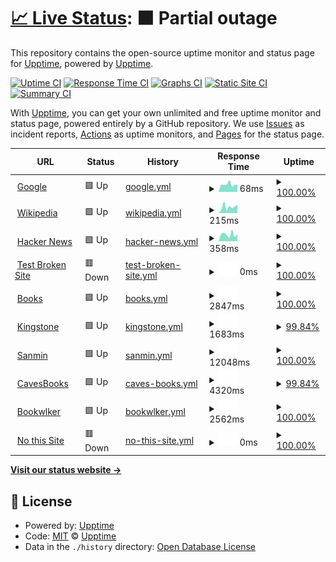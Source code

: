 # [📈 Live Status](https://demo.upptime.js.org): <!--live status--> **🟧 Partial outage**

This repository contains the open-source uptime monitor and status page for [Upptime](https://upptime.js.org), powered by [Upptime](https://github.com/upptime/upptime).

[![Uptime CI](https://github.com/upptime/upptime/workflows/Uptime%20CI/badge.svg)](https://github.com/upptime/upptime/actions?query=workflow%3A%22Uptime+CI%22)
[![Response Time CI](https://github.com/upptime/upptime/workflows/Response%20Time%20CI/badge.svg)](https://github.com/upptime/upptime/actions?query=workflow%3A%22Response+Time+CI%22)
[![Graphs CI](https://github.com/upptime/upptime/workflows/Graphs%20CI/badge.svg)](https://github.com/upptime/upptime/actions?query=workflow%3A%22Graphs+CI%22)
[![Static Site CI](https://github.com/upptime/upptime/workflows/Static%20Site%20CI/badge.svg)](https://github.com/upptime/upptime/actions?query=workflow%3A%22Static+Site+CI%22)
[![Summary CI](https://github.com/upptime/upptime/workflows/Summary%20CI/badge.svg)](https://github.com/upptime/upptime/actions?query=workflow%3A%22Summary+CI%22)

With [Upptime](https://upptime.js.org), you can get your own unlimited and free uptime monitor and status page, powered entirely by a GitHub repository. We use [Issues](https://github.com/upptime/upptime/issues) as incident reports, [Actions](https://github.com/upptime/upptime/actions) as uptime monitors, and [Pages](https://demo.upptime.js.org) for the status page.

<!--start: status pages-->
<!-- This summary is generated by Upptime (https://github.com/upptime/upptime) -->
<!-- Do not edit this manually, your changes will be overwritten -->
<!-- prettier-ignore -->
| URL | Status | History | Response Time | Uptime |
| --- | ------ | ------- | ------------- | ------ |
| <img alt="" src="https://favicons.githubusercontent.com/www.google.com" height="13"> [Google](https://www.google.com) | 🟩 Up | [google.yml](https://github.com/salomelai/Upptime/commits/HEAD/history/google.yml) | <details><summary><img alt="Response time graph" src="./graphs/google/response-time-week.png" height="20"> 68ms</summary><br><a href="https://demo.upptime.js.org/history/google"><img alt="Response time 73" src="https://img.shields.io/endpoint?url=https%3A%2F%2Fraw.githubusercontent.com%2Fsalomelai%2FUpptime%2FHEAD%2Fapi%2Fgoogle%2Fresponse-time.json"></a><br><a href="https://demo.upptime.js.org/history/google"><img alt="24-hour response time 68" src="https://img.shields.io/endpoint?url=https%3A%2F%2Fraw.githubusercontent.com%2Fsalomelai%2FUpptime%2FHEAD%2Fapi%2Fgoogle%2Fresponse-time-day.json"></a><br><a href="https://demo.upptime.js.org/history/google"><img alt="7-day response time 68" src="https://img.shields.io/endpoint?url=https%3A%2F%2Fraw.githubusercontent.com%2Fsalomelai%2FUpptime%2FHEAD%2Fapi%2Fgoogle%2Fresponse-time-week.json"></a><br><a href="https://demo.upptime.js.org/history/google"><img alt="30-day response time 73" src="https://img.shields.io/endpoint?url=https%3A%2F%2Fraw.githubusercontent.com%2Fsalomelai%2FUpptime%2FHEAD%2Fapi%2Fgoogle%2Fresponse-time-month.json"></a><br><a href="https://demo.upptime.js.org/history/google"><img alt="1-year response time 73" src="https://img.shields.io/endpoint?url=https%3A%2F%2Fraw.githubusercontent.com%2Fsalomelai%2FUpptime%2FHEAD%2Fapi%2Fgoogle%2Fresponse-time-year.json"></a></details> | <details><summary><a href="https://demo.upptime.js.org/history/google">100.00%</a></summary><a href="https://demo.upptime.js.org/history/google"><img alt="All-time uptime 100.00%" src="https://img.shields.io/endpoint?url=https%3A%2F%2Fraw.githubusercontent.com%2Fsalomelai%2FUpptime%2FHEAD%2Fapi%2Fgoogle%2Fuptime.json"></a><br><a href="https://demo.upptime.js.org/history/google"><img alt="24-hour uptime 100.00%" src="https://img.shields.io/endpoint?url=https%3A%2F%2Fraw.githubusercontent.com%2Fsalomelai%2FUpptime%2FHEAD%2Fapi%2Fgoogle%2Fuptime-day.json"></a><br><a href="https://demo.upptime.js.org/history/google"><img alt="7-day uptime 100.00%" src="https://img.shields.io/endpoint?url=https%3A%2F%2Fraw.githubusercontent.com%2Fsalomelai%2FUpptime%2FHEAD%2Fapi%2Fgoogle%2Fuptime-week.json"></a><br><a href="https://demo.upptime.js.org/history/google"><img alt="30-day uptime 100.00%" src="https://img.shields.io/endpoint?url=https%3A%2F%2Fraw.githubusercontent.com%2Fsalomelai%2FUpptime%2FHEAD%2Fapi%2Fgoogle%2Fuptime-month.json"></a><br><a href="https://demo.upptime.js.org/history/google"><img alt="1-year uptime 100.00%" src="https://img.shields.io/endpoint?url=https%3A%2F%2Fraw.githubusercontent.com%2Fsalomelai%2FUpptime%2FHEAD%2Fapi%2Fgoogle%2Fuptime-year.json"></a></details>
| <img alt="" src="https://favicons.githubusercontent.com/en.wikipedia.org" height="13"> [Wikipedia](https://en.wikipedia.org) | 🟩 Up | [wikipedia.yml](https://github.com/salomelai/Upptime/commits/HEAD/history/wikipedia.yml) | <details><summary><img alt="Response time graph" src="./graphs/wikipedia/response-time-week.png" height="20"> 215ms</summary><br><a href="https://demo.upptime.js.org/history/wikipedia"><img alt="Response time 209" src="https://img.shields.io/endpoint?url=https%3A%2F%2Fraw.githubusercontent.com%2Fsalomelai%2FUpptime%2FHEAD%2Fapi%2Fwikipedia%2Fresponse-time.json"></a><br><a href="https://demo.upptime.js.org/history/wikipedia"><img alt="24-hour response time 141" src="https://img.shields.io/endpoint?url=https%3A%2F%2Fraw.githubusercontent.com%2Fsalomelai%2FUpptime%2FHEAD%2Fapi%2Fwikipedia%2Fresponse-time-day.json"></a><br><a href="https://demo.upptime.js.org/history/wikipedia"><img alt="7-day response time 215" src="https://img.shields.io/endpoint?url=https%3A%2F%2Fraw.githubusercontent.com%2Fsalomelai%2FUpptime%2FHEAD%2Fapi%2Fwikipedia%2Fresponse-time-week.json"></a><br><a href="https://demo.upptime.js.org/history/wikipedia"><img alt="30-day response time 209" src="https://img.shields.io/endpoint?url=https%3A%2F%2Fraw.githubusercontent.com%2Fsalomelai%2FUpptime%2FHEAD%2Fapi%2Fwikipedia%2Fresponse-time-month.json"></a><br><a href="https://demo.upptime.js.org/history/wikipedia"><img alt="1-year response time 209" src="https://img.shields.io/endpoint?url=https%3A%2F%2Fraw.githubusercontent.com%2Fsalomelai%2FUpptime%2FHEAD%2Fapi%2Fwikipedia%2Fresponse-time-year.json"></a></details> | <details><summary><a href="https://demo.upptime.js.org/history/wikipedia">100.00%</a></summary><a href="https://demo.upptime.js.org/history/wikipedia"><img alt="All-time uptime 100.00%" src="https://img.shields.io/endpoint?url=https%3A%2F%2Fraw.githubusercontent.com%2Fsalomelai%2FUpptime%2FHEAD%2Fapi%2Fwikipedia%2Fuptime.json"></a><br><a href="https://demo.upptime.js.org/history/wikipedia"><img alt="24-hour uptime 100.00%" src="https://img.shields.io/endpoint?url=https%3A%2F%2Fraw.githubusercontent.com%2Fsalomelai%2FUpptime%2FHEAD%2Fapi%2Fwikipedia%2Fuptime-day.json"></a><br><a href="https://demo.upptime.js.org/history/wikipedia"><img alt="7-day uptime 100.00%" src="https://img.shields.io/endpoint?url=https%3A%2F%2Fraw.githubusercontent.com%2Fsalomelai%2FUpptime%2FHEAD%2Fapi%2Fwikipedia%2Fuptime-week.json"></a><br><a href="https://demo.upptime.js.org/history/wikipedia"><img alt="30-day uptime 100.00%" src="https://img.shields.io/endpoint?url=https%3A%2F%2Fraw.githubusercontent.com%2Fsalomelai%2FUpptime%2FHEAD%2Fapi%2Fwikipedia%2Fuptime-month.json"></a><br><a href="https://demo.upptime.js.org/history/wikipedia"><img alt="1-year uptime 100.00%" src="https://img.shields.io/endpoint?url=https%3A%2F%2Fraw.githubusercontent.com%2Fsalomelai%2FUpptime%2FHEAD%2Fapi%2Fwikipedia%2Fuptime-year.json"></a></details>
| <img alt="" src="https://favicons.githubusercontent.com/news.ycombinator.com" height="13"> [Hacker News](https://news.ycombinator.com) | 🟩 Up | [hacker-news.yml](https://github.com/salomelai/Upptime/commits/HEAD/history/hacker-news.yml) | <details><summary><img alt="Response time graph" src="./graphs/hacker-news/response-time-week.png" height="20"> 358ms</summary><br><a href="https://demo.upptime.js.org/history/hacker-news"><img alt="Response time 294" src="https://img.shields.io/endpoint?url=https%3A%2F%2Fraw.githubusercontent.com%2Fsalomelai%2FUpptime%2FHEAD%2Fapi%2Fhacker-news%2Fresponse-time.json"></a><br><a href="https://demo.upptime.js.org/history/hacker-news"><img alt="24-hour response time 248" src="https://img.shields.io/endpoint?url=https%3A%2F%2Fraw.githubusercontent.com%2Fsalomelai%2FUpptime%2FHEAD%2Fapi%2Fhacker-news%2Fresponse-time-day.json"></a><br><a href="https://demo.upptime.js.org/history/hacker-news"><img alt="7-day response time 358" src="https://img.shields.io/endpoint?url=https%3A%2F%2Fraw.githubusercontent.com%2Fsalomelai%2FUpptime%2FHEAD%2Fapi%2Fhacker-news%2Fresponse-time-week.json"></a><br><a href="https://demo.upptime.js.org/history/hacker-news"><img alt="30-day response time 294" src="https://img.shields.io/endpoint?url=https%3A%2F%2Fraw.githubusercontent.com%2Fsalomelai%2FUpptime%2FHEAD%2Fapi%2Fhacker-news%2Fresponse-time-month.json"></a><br><a href="https://demo.upptime.js.org/history/hacker-news"><img alt="1-year response time 294" src="https://img.shields.io/endpoint?url=https%3A%2F%2Fraw.githubusercontent.com%2Fsalomelai%2FUpptime%2FHEAD%2Fapi%2Fhacker-news%2Fresponse-time-year.json"></a></details> | <details><summary><a href="https://demo.upptime.js.org/history/hacker-news">100.00%</a></summary><a href="https://demo.upptime.js.org/history/hacker-news"><img alt="All-time uptime 100.00%" src="https://img.shields.io/endpoint?url=https%3A%2F%2Fraw.githubusercontent.com%2Fsalomelai%2FUpptime%2FHEAD%2Fapi%2Fhacker-news%2Fuptime.json"></a><br><a href="https://demo.upptime.js.org/history/hacker-news"><img alt="24-hour uptime 100.00%" src="https://img.shields.io/endpoint?url=https%3A%2F%2Fraw.githubusercontent.com%2Fsalomelai%2FUpptime%2FHEAD%2Fapi%2Fhacker-news%2Fuptime-day.json"></a><br><a href="https://demo.upptime.js.org/history/hacker-news"><img alt="7-day uptime 100.00%" src="https://img.shields.io/endpoint?url=https%3A%2F%2Fraw.githubusercontent.com%2Fsalomelai%2FUpptime%2FHEAD%2Fapi%2Fhacker-news%2Fuptime-week.json"></a><br><a href="https://demo.upptime.js.org/history/hacker-news"><img alt="30-day uptime 100.00%" src="https://img.shields.io/endpoint?url=https%3A%2F%2Fraw.githubusercontent.com%2Fsalomelai%2FUpptime%2FHEAD%2Fapi%2Fhacker-news%2Fuptime-month.json"></a><br><a href="https://demo.upptime.js.org/history/hacker-news"><img alt="1-year uptime 100.00%" src="https://img.shields.io/endpoint?url=https%3A%2F%2Fraw.githubusercontent.com%2Fsalomelai%2FUpptime%2FHEAD%2Fapi%2Fhacker-news%2Fuptime-year.json"></a></details>
| <img alt="" src="https://favicons.githubusercontent.com/thissitedoesnotexist.koj.co" height="13"> [Test Broken Site](https://thissitedoesnotexist.koj.co) | 🟥 Down | [test-broken-site.yml](https://github.com/salomelai/Upptime/commits/HEAD/history/test-broken-site.yml) | <details><summary><img alt="Response time graph" src="./graphs/test-broken-site/response-time-week.png" height="20"> 0ms</summary><br><a href="https://demo.upptime.js.org/history/test-broken-site"><img alt="Response time 0" src="https://img.shields.io/endpoint?url=https%3A%2F%2Fraw.githubusercontent.com%2Fsalomelai%2FUpptime%2FHEAD%2Fapi%2Ftest-broken-site%2Fresponse-time.json"></a><br><a href="https://demo.upptime.js.org/history/test-broken-site"><img alt="24-hour response time 0" src="https://img.shields.io/endpoint?url=https%3A%2F%2Fraw.githubusercontent.com%2Fsalomelai%2FUpptime%2FHEAD%2Fapi%2Ftest-broken-site%2Fresponse-time-day.json"></a><br><a href="https://demo.upptime.js.org/history/test-broken-site"><img alt="7-day response time 0" src="https://img.shields.io/endpoint?url=https%3A%2F%2Fraw.githubusercontent.com%2Fsalomelai%2FUpptime%2FHEAD%2Fapi%2Ftest-broken-site%2Fresponse-time-week.json"></a><br><a href="https://demo.upptime.js.org/history/test-broken-site"><img alt="30-day response time 0" src="https://img.shields.io/endpoint?url=https%3A%2F%2Fraw.githubusercontent.com%2Fsalomelai%2FUpptime%2FHEAD%2Fapi%2Ftest-broken-site%2Fresponse-time-month.json"></a><br><a href="https://demo.upptime.js.org/history/test-broken-site"><img alt="1-year response time 0" src="https://img.shields.io/endpoint?url=https%3A%2F%2Fraw.githubusercontent.com%2Fsalomelai%2FUpptime%2FHEAD%2Fapi%2Ftest-broken-site%2Fresponse-time-year.json"></a></details> | <details><summary><a href="https://demo.upptime.js.org/history/test-broken-site">100.00%</a></summary><a href="https://demo.upptime.js.org/history/test-broken-site"><img alt="All-time uptime 100.00%" src="https://img.shields.io/endpoint?url=https%3A%2F%2Fraw.githubusercontent.com%2Fsalomelai%2FUpptime%2FHEAD%2Fapi%2Ftest-broken-site%2Fuptime.json"></a><br><a href="https://demo.upptime.js.org/history/test-broken-site"><img alt="24-hour uptime 100.00%" src="https://img.shields.io/endpoint?url=https%3A%2F%2Fraw.githubusercontent.com%2Fsalomelai%2FUpptime%2FHEAD%2Fapi%2Ftest-broken-site%2Fuptime-day.json"></a><br><a href="https://demo.upptime.js.org/history/test-broken-site"><img alt="7-day uptime 100.00%" src="https://img.shields.io/endpoint?url=https%3A%2F%2Fraw.githubusercontent.com%2Fsalomelai%2FUpptime%2FHEAD%2Fapi%2Ftest-broken-site%2Fuptime-week.json"></a><br><a href="https://demo.upptime.js.org/history/test-broken-site"><img alt="30-day uptime 100.00%" src="https://img.shields.io/endpoint?url=https%3A%2F%2Fraw.githubusercontent.com%2Fsalomelai%2FUpptime%2FHEAD%2Fapi%2Ftest-broken-site%2Fuptime-month.json"></a><br><a href="https://demo.upptime.js.org/history/test-broken-site"><img alt="1-year uptime 100.00%" src="https://img.shields.io/endpoint?url=https%3A%2F%2Fraw.githubusercontent.com%2Fsalomelai%2FUpptime%2FHEAD%2Fapi%2Ftest-broken-site%2Fuptime-year.json"></a></details>
| <img alt="" src="https://favicons.githubusercontent.com/www.books.com.tw" height="13"> [Books](https://www.books.com.tw/) | 🟩 Up | [books.yml](https://github.com/salomelai/Upptime/commits/HEAD/history/books.yml) | <details><summary><img alt="Response time graph" src="./graphs/books/response-time-week.png" height="20"> 2847ms</summary><br><a href="https://demo.upptime.js.org/history/books"><img alt="Response time 2868" src="https://img.shields.io/endpoint?url=https%3A%2F%2Fraw.githubusercontent.com%2Fsalomelai%2FUpptime%2FHEAD%2Fapi%2Fbooks%2Fresponse-time.json"></a><br><a href="https://demo.upptime.js.org/history/books"><img alt="24-hour response time 2194" src="https://img.shields.io/endpoint?url=https%3A%2F%2Fraw.githubusercontent.com%2Fsalomelai%2FUpptime%2FHEAD%2Fapi%2Fbooks%2Fresponse-time-day.json"></a><br><a href="https://demo.upptime.js.org/history/books"><img alt="7-day response time 2847" src="https://img.shields.io/endpoint?url=https%3A%2F%2Fraw.githubusercontent.com%2Fsalomelai%2FUpptime%2FHEAD%2Fapi%2Fbooks%2Fresponse-time-week.json"></a><br><a href="https://demo.upptime.js.org/history/books"><img alt="30-day response time 2868" src="https://img.shields.io/endpoint?url=https%3A%2F%2Fraw.githubusercontent.com%2Fsalomelai%2FUpptime%2FHEAD%2Fapi%2Fbooks%2Fresponse-time-month.json"></a><br><a href="https://demo.upptime.js.org/history/books"><img alt="1-year response time 2868" src="https://img.shields.io/endpoint?url=https%3A%2F%2Fraw.githubusercontent.com%2Fsalomelai%2FUpptime%2FHEAD%2Fapi%2Fbooks%2Fresponse-time-year.json"></a></details> | <details><summary><a href="https://demo.upptime.js.org/history/books">100.00%</a></summary><a href="https://demo.upptime.js.org/history/books"><img alt="All-time uptime 100.00%" src="https://img.shields.io/endpoint?url=https%3A%2F%2Fraw.githubusercontent.com%2Fsalomelai%2FUpptime%2FHEAD%2Fapi%2Fbooks%2Fuptime.json"></a><br><a href="https://demo.upptime.js.org/history/books"><img alt="24-hour uptime 100.00%" src="https://img.shields.io/endpoint?url=https%3A%2F%2Fraw.githubusercontent.com%2Fsalomelai%2FUpptime%2FHEAD%2Fapi%2Fbooks%2Fuptime-day.json"></a><br><a href="https://demo.upptime.js.org/history/books"><img alt="7-day uptime 100.00%" src="https://img.shields.io/endpoint?url=https%3A%2F%2Fraw.githubusercontent.com%2Fsalomelai%2FUpptime%2FHEAD%2Fapi%2Fbooks%2Fuptime-week.json"></a><br><a href="https://demo.upptime.js.org/history/books"><img alt="30-day uptime 100.00%" src="https://img.shields.io/endpoint?url=https%3A%2F%2Fraw.githubusercontent.com%2Fsalomelai%2FUpptime%2FHEAD%2Fapi%2Fbooks%2Fuptime-month.json"></a><br><a href="https://demo.upptime.js.org/history/books"><img alt="1-year uptime 100.00%" src="https://img.shields.io/endpoint?url=https%3A%2F%2Fraw.githubusercontent.com%2Fsalomelai%2FUpptime%2FHEAD%2Fapi%2Fbooks%2Fuptime-year.json"></a></details>
| <img alt="" src="https://favicons.githubusercontent.com/www.kingstone.com.tw" height="13"> [Kingstone](https://www.kingstone.com.tw/) | 🟩 Up | [kingstone.yml](https://github.com/salomelai/Upptime/commits/HEAD/history/kingstone.yml) | <details><summary><img alt="Response time graph" src="./graphs/kingstone/response-time-week.png" height="20"> 1683ms</summary><br><a href="https://demo.upptime.js.org/history/kingstone"><img alt="Response time 1648" src="https://img.shields.io/endpoint?url=https%3A%2F%2Fraw.githubusercontent.com%2Fsalomelai%2FUpptime%2FHEAD%2Fapi%2Fkingstone%2Fresponse-time.json"></a><br><a href="https://demo.upptime.js.org/history/kingstone"><img alt="24-hour response time 1487" src="https://img.shields.io/endpoint?url=https%3A%2F%2Fraw.githubusercontent.com%2Fsalomelai%2FUpptime%2FHEAD%2Fapi%2Fkingstone%2Fresponse-time-day.json"></a><br><a href="https://demo.upptime.js.org/history/kingstone"><img alt="7-day response time 1683" src="https://img.shields.io/endpoint?url=https%3A%2F%2Fraw.githubusercontent.com%2Fsalomelai%2FUpptime%2FHEAD%2Fapi%2Fkingstone%2Fresponse-time-week.json"></a><br><a href="https://demo.upptime.js.org/history/kingstone"><img alt="30-day response time 1648" src="https://img.shields.io/endpoint?url=https%3A%2F%2Fraw.githubusercontent.com%2Fsalomelai%2FUpptime%2FHEAD%2Fapi%2Fkingstone%2Fresponse-time-month.json"></a><br><a href="https://demo.upptime.js.org/history/kingstone"><img alt="1-year response time 1648" src="https://img.shields.io/endpoint?url=https%3A%2F%2Fraw.githubusercontent.com%2Fsalomelai%2FUpptime%2FHEAD%2Fapi%2Fkingstone%2Fresponse-time-year.json"></a></details> | <details><summary><a href="https://demo.upptime.js.org/history/kingstone">99.84%</a></summary><a href="https://demo.upptime.js.org/history/kingstone"><img alt="All-time uptime 99.94%" src="https://img.shields.io/endpoint?url=https%3A%2F%2Fraw.githubusercontent.com%2Fsalomelai%2FUpptime%2FHEAD%2Fapi%2Fkingstone%2Fuptime.json"></a><br><a href="https://demo.upptime.js.org/history/kingstone"><img alt="24-hour uptime 100.00%" src="https://img.shields.io/endpoint?url=https%3A%2F%2Fraw.githubusercontent.com%2Fsalomelai%2FUpptime%2FHEAD%2Fapi%2Fkingstone%2Fuptime-day.json"></a><br><a href="https://demo.upptime.js.org/history/kingstone"><img alt="7-day uptime 99.84%" src="https://img.shields.io/endpoint?url=https%3A%2F%2Fraw.githubusercontent.com%2Fsalomelai%2FUpptime%2FHEAD%2Fapi%2Fkingstone%2Fuptime-week.json"></a><br><a href="https://demo.upptime.js.org/history/kingstone"><img alt="30-day uptime 99.94%" src="https://img.shields.io/endpoint?url=https%3A%2F%2Fraw.githubusercontent.com%2Fsalomelai%2FUpptime%2FHEAD%2Fapi%2Fkingstone%2Fuptime-month.json"></a><br><a href="https://demo.upptime.js.org/history/kingstone"><img alt="1-year uptime 99.94%" src="https://img.shields.io/endpoint?url=https%3A%2F%2Fraw.githubusercontent.com%2Fsalomelai%2FUpptime%2FHEAD%2Fapi%2Fkingstone%2Fuptime-year.json"></a></details>
| <img alt="" src="https://favicons.githubusercontent.com/www.sanmin.com.tw" height="13"> [Sanmin](https://www.sanmin.com.tw/) | 🟩 Up | [sanmin.yml](https://github.com/salomelai/Upptime/commits/HEAD/history/sanmin.yml) | <details><summary><img alt="Response time graph" src="./graphs/sanmin/response-time-week.png" height="20"> 12048ms</summary><br><a href="https://demo.upptime.js.org/history/sanmin"><img alt="Response time 11234" src="https://img.shields.io/endpoint?url=https%3A%2F%2Fraw.githubusercontent.com%2Fsalomelai%2FUpptime%2FHEAD%2Fapi%2Fsanmin%2Fresponse-time.json"></a><br><a href="https://demo.upptime.js.org/history/sanmin"><img alt="24-hour response time 8681" src="https://img.shields.io/endpoint?url=https%3A%2F%2Fraw.githubusercontent.com%2Fsalomelai%2FUpptime%2FHEAD%2Fapi%2Fsanmin%2Fresponse-time-day.json"></a><br><a href="https://demo.upptime.js.org/history/sanmin"><img alt="7-day response time 12048" src="https://img.shields.io/endpoint?url=https%3A%2F%2Fraw.githubusercontent.com%2Fsalomelai%2FUpptime%2FHEAD%2Fapi%2Fsanmin%2Fresponse-time-week.json"></a><br><a href="https://demo.upptime.js.org/history/sanmin"><img alt="30-day response time 11234" src="https://img.shields.io/endpoint?url=https%3A%2F%2Fraw.githubusercontent.com%2Fsalomelai%2FUpptime%2FHEAD%2Fapi%2Fsanmin%2Fresponse-time-month.json"></a><br><a href="https://demo.upptime.js.org/history/sanmin"><img alt="1-year response time 11234" src="https://img.shields.io/endpoint?url=https%3A%2F%2Fraw.githubusercontent.com%2Fsalomelai%2FUpptime%2FHEAD%2Fapi%2Fsanmin%2Fresponse-time-year.json"></a></details> | <details><summary><a href="https://demo.upptime.js.org/history/sanmin">100.00%</a></summary><a href="https://demo.upptime.js.org/history/sanmin"><img alt="All-time uptime 100.00%" src="https://img.shields.io/endpoint?url=https%3A%2F%2Fraw.githubusercontent.com%2Fsalomelai%2FUpptime%2FHEAD%2Fapi%2Fsanmin%2Fuptime.json"></a><br><a href="https://demo.upptime.js.org/history/sanmin"><img alt="24-hour uptime 100.00%" src="https://img.shields.io/endpoint?url=https%3A%2F%2Fraw.githubusercontent.com%2Fsalomelai%2FUpptime%2FHEAD%2Fapi%2Fsanmin%2Fuptime-day.json"></a><br><a href="https://demo.upptime.js.org/history/sanmin"><img alt="7-day uptime 100.00%" src="https://img.shields.io/endpoint?url=https%3A%2F%2Fraw.githubusercontent.com%2Fsalomelai%2FUpptime%2FHEAD%2Fapi%2Fsanmin%2Fuptime-week.json"></a><br><a href="https://demo.upptime.js.org/history/sanmin"><img alt="30-day uptime 100.00%" src="https://img.shields.io/endpoint?url=https%3A%2F%2Fraw.githubusercontent.com%2Fsalomelai%2FUpptime%2FHEAD%2Fapi%2Fsanmin%2Fuptime-month.json"></a><br><a href="https://demo.upptime.js.org/history/sanmin"><img alt="1-year uptime 100.00%" src="https://img.shields.io/endpoint?url=https%3A%2F%2Fraw.githubusercontent.com%2Fsalomelai%2FUpptime%2FHEAD%2Fapi%2Fsanmin%2Fuptime-year.json"></a></details>
| <img alt="" src="https://favicons.githubusercontent.com/www.cavesbooks.com.tw" height="13"> [CavesBooks](https://www.cavesbooks.com.tw/EC/) | 🟩 Up | [caves-books.yml](https://github.com/salomelai/Upptime/commits/HEAD/history/caves-books.yml) | <details><summary><img alt="Response time graph" src="./graphs/caves-books/response-time-week.png" height="20"> 4320ms</summary><br><a href="https://demo.upptime.js.org/history/caves-books"><img alt="Response time 4104" src="https://img.shields.io/endpoint?url=https%3A%2F%2Fraw.githubusercontent.com%2Fsalomelai%2FUpptime%2FHEAD%2Fapi%2Fcaves-books%2Fresponse-time.json"></a><br><a href="https://demo.upptime.js.org/history/caves-books"><img alt="24-hour response time 4087" src="https://img.shields.io/endpoint?url=https%3A%2F%2Fraw.githubusercontent.com%2Fsalomelai%2FUpptime%2FHEAD%2Fapi%2Fcaves-books%2Fresponse-time-day.json"></a><br><a href="https://demo.upptime.js.org/history/caves-books"><img alt="7-day response time 4320" src="https://img.shields.io/endpoint?url=https%3A%2F%2Fraw.githubusercontent.com%2Fsalomelai%2FUpptime%2FHEAD%2Fapi%2Fcaves-books%2Fresponse-time-week.json"></a><br><a href="https://demo.upptime.js.org/history/caves-books"><img alt="30-day response time 4104" src="https://img.shields.io/endpoint?url=https%3A%2F%2Fraw.githubusercontent.com%2Fsalomelai%2FUpptime%2FHEAD%2Fapi%2Fcaves-books%2Fresponse-time-month.json"></a><br><a href="https://demo.upptime.js.org/history/caves-books"><img alt="1-year response time 4104" src="https://img.shields.io/endpoint?url=https%3A%2F%2Fraw.githubusercontent.com%2Fsalomelai%2FUpptime%2FHEAD%2Fapi%2Fcaves-books%2Fresponse-time-year.json"></a></details> | <details><summary><a href="https://demo.upptime.js.org/history/caves-books">99.84%</a></summary><a href="https://demo.upptime.js.org/history/caves-books"><img alt="All-time uptime 99.94%" src="https://img.shields.io/endpoint?url=https%3A%2F%2Fraw.githubusercontent.com%2Fsalomelai%2FUpptime%2FHEAD%2Fapi%2Fcaves-books%2Fuptime.json"></a><br><a href="https://demo.upptime.js.org/history/caves-books"><img alt="24-hour uptime 100.00%" src="https://img.shields.io/endpoint?url=https%3A%2F%2Fraw.githubusercontent.com%2Fsalomelai%2FUpptime%2FHEAD%2Fapi%2Fcaves-books%2Fuptime-day.json"></a><br><a href="https://demo.upptime.js.org/history/caves-books"><img alt="7-day uptime 99.84%" src="https://img.shields.io/endpoint?url=https%3A%2F%2Fraw.githubusercontent.com%2Fsalomelai%2FUpptime%2FHEAD%2Fapi%2Fcaves-books%2Fuptime-week.json"></a><br><a href="https://demo.upptime.js.org/history/caves-books"><img alt="30-day uptime 99.94%" src="https://img.shields.io/endpoint?url=https%3A%2F%2Fraw.githubusercontent.com%2Fsalomelai%2FUpptime%2FHEAD%2Fapi%2Fcaves-books%2Fuptime-month.json"></a><br><a href="https://demo.upptime.js.org/history/caves-books"><img alt="1-year uptime 99.94%" src="https://img.shields.io/endpoint?url=https%3A%2F%2Fraw.githubusercontent.com%2Fsalomelai%2FUpptime%2FHEAD%2Fapi%2Fcaves-books%2Fuptime-year.json"></a></details>
| <img alt="" src="https://favicons.githubusercontent.com/www.bookwalker.com.tw" height="13"> [Bookwlker](https://www.bookwalker.com.tw/) | 🟩 Up | [bookwlker.yml](https://github.com/salomelai/Upptime/commits/HEAD/history/bookwlker.yml) | <details><summary><img alt="Response time graph" src="./graphs/bookwlker/response-time-week.png" height="20"> 2562ms</summary><br><a href="https://demo.upptime.js.org/history/bookwlker"><img alt="Response time 2670" src="https://img.shields.io/endpoint?url=https%3A%2F%2Fraw.githubusercontent.com%2Fsalomelai%2FUpptime%2FHEAD%2Fapi%2Fbookwlker%2Fresponse-time.json"></a><br><a href="https://demo.upptime.js.org/history/bookwlker"><img alt="24-hour response time 2111" src="https://img.shields.io/endpoint?url=https%3A%2F%2Fraw.githubusercontent.com%2Fsalomelai%2FUpptime%2FHEAD%2Fapi%2Fbookwlker%2Fresponse-time-day.json"></a><br><a href="https://demo.upptime.js.org/history/bookwlker"><img alt="7-day response time 2562" src="https://img.shields.io/endpoint?url=https%3A%2F%2Fraw.githubusercontent.com%2Fsalomelai%2FUpptime%2FHEAD%2Fapi%2Fbookwlker%2Fresponse-time-week.json"></a><br><a href="https://demo.upptime.js.org/history/bookwlker"><img alt="30-day response time 2670" src="https://img.shields.io/endpoint?url=https%3A%2F%2Fraw.githubusercontent.com%2Fsalomelai%2FUpptime%2FHEAD%2Fapi%2Fbookwlker%2Fresponse-time-month.json"></a><br><a href="https://demo.upptime.js.org/history/bookwlker"><img alt="1-year response time 2670" src="https://img.shields.io/endpoint?url=https%3A%2F%2Fraw.githubusercontent.com%2Fsalomelai%2FUpptime%2FHEAD%2Fapi%2Fbookwlker%2Fresponse-time-year.json"></a></details> | <details><summary><a href="https://demo.upptime.js.org/history/bookwlker">100.00%</a></summary><a href="https://demo.upptime.js.org/history/bookwlker"><img alt="All-time uptime 100.00%" src="https://img.shields.io/endpoint?url=https%3A%2F%2Fraw.githubusercontent.com%2Fsalomelai%2FUpptime%2FHEAD%2Fapi%2Fbookwlker%2Fuptime.json"></a><br><a href="https://demo.upptime.js.org/history/bookwlker"><img alt="24-hour uptime 100.00%" src="https://img.shields.io/endpoint?url=https%3A%2F%2Fraw.githubusercontent.com%2Fsalomelai%2FUpptime%2FHEAD%2Fapi%2Fbookwlker%2Fuptime-day.json"></a><br><a href="https://demo.upptime.js.org/history/bookwlker"><img alt="7-day uptime 100.00%" src="https://img.shields.io/endpoint?url=https%3A%2F%2Fraw.githubusercontent.com%2Fsalomelai%2FUpptime%2FHEAD%2Fapi%2Fbookwlker%2Fuptime-week.json"></a><br><a href="https://demo.upptime.js.org/history/bookwlker"><img alt="30-day uptime 100.00%" src="https://img.shields.io/endpoint?url=https%3A%2F%2Fraw.githubusercontent.com%2Fsalomelai%2FUpptime%2FHEAD%2Fapi%2Fbookwlker%2Fuptime-month.json"></a><br><a href="https://demo.upptime.js.org/history/bookwlker"><img alt="1-year uptime 100.00%" src="https://img.shields.io/endpoint?url=https%3A%2F%2Fraw.githubusercontent.com%2Fsalomelai%2FUpptime%2FHEAD%2Fapi%2Fbookwlker%2Fuptime-year.json"></a></details>
| <img alt="" src="https://favicons.githubusercontent.com/www.bookwaker.com.tw" height="13"> [No this Site](https://www.bookwaker.com.tw/) | 🟥 Down | [no-this-site.yml](https://github.com/salomelai/Upptime/commits/HEAD/history/no-this-site.yml) | <details><summary><img alt="Response time graph" src="./graphs/no-this-site/response-time-week.png" height="20"> 0ms</summary><br><a href="https://demo.upptime.js.org/history/no-this-site"><img alt="Response time 0" src="https://img.shields.io/endpoint?url=https%3A%2F%2Fraw.githubusercontent.com%2Fsalomelai%2FUpptime%2FHEAD%2Fapi%2Fno-this-site%2Fresponse-time.json"></a><br><a href="https://demo.upptime.js.org/history/no-this-site"><img alt="24-hour response time 0" src="https://img.shields.io/endpoint?url=https%3A%2F%2Fraw.githubusercontent.com%2Fsalomelai%2FUpptime%2FHEAD%2Fapi%2Fno-this-site%2Fresponse-time-day.json"></a><br><a href="https://demo.upptime.js.org/history/no-this-site"><img alt="7-day response time 0" src="https://img.shields.io/endpoint?url=https%3A%2F%2Fraw.githubusercontent.com%2Fsalomelai%2FUpptime%2FHEAD%2Fapi%2Fno-this-site%2Fresponse-time-week.json"></a><br><a href="https://demo.upptime.js.org/history/no-this-site"><img alt="30-day response time 0" src="https://img.shields.io/endpoint?url=https%3A%2F%2Fraw.githubusercontent.com%2Fsalomelai%2FUpptime%2FHEAD%2Fapi%2Fno-this-site%2Fresponse-time-month.json"></a><br><a href="https://demo.upptime.js.org/history/no-this-site"><img alt="1-year response time 0" src="https://img.shields.io/endpoint?url=https%3A%2F%2Fraw.githubusercontent.com%2Fsalomelai%2FUpptime%2FHEAD%2Fapi%2Fno-this-site%2Fresponse-time-year.json"></a></details> | <details><summary><a href="https://demo.upptime.js.org/history/no-this-site">100.00%</a></summary><a href="https://demo.upptime.js.org/history/no-this-site"><img alt="All-time uptime 100.00%" src="https://img.shields.io/endpoint?url=https%3A%2F%2Fraw.githubusercontent.com%2Fsalomelai%2FUpptime%2FHEAD%2Fapi%2Fno-this-site%2Fuptime.json"></a><br><a href="https://demo.upptime.js.org/history/no-this-site"><img alt="24-hour uptime 100.00%" src="https://img.shields.io/endpoint?url=https%3A%2F%2Fraw.githubusercontent.com%2Fsalomelai%2FUpptime%2FHEAD%2Fapi%2Fno-this-site%2Fuptime-day.json"></a><br><a href="https://demo.upptime.js.org/history/no-this-site"><img alt="7-day uptime 100.00%" src="https://img.shields.io/endpoint?url=https%3A%2F%2Fraw.githubusercontent.com%2Fsalomelai%2FUpptime%2FHEAD%2Fapi%2Fno-this-site%2Fuptime-week.json"></a><br><a href="https://demo.upptime.js.org/history/no-this-site"><img alt="30-day uptime 100.00%" src="https://img.shields.io/endpoint?url=https%3A%2F%2Fraw.githubusercontent.com%2Fsalomelai%2FUpptime%2FHEAD%2Fapi%2Fno-this-site%2Fuptime-month.json"></a><br><a href="https://demo.upptime.js.org/history/no-this-site"><img alt="1-year uptime 100.00%" src="https://img.shields.io/endpoint?url=https%3A%2F%2Fraw.githubusercontent.com%2Fsalomelai%2FUpptime%2FHEAD%2Fapi%2Fno-this-site%2Fuptime-year.json"></a></details>

<!--end: status pages-->

[**Visit our status website →**](https://demo.upptime.js.org)

## 📄 License

- Powered by: [Upptime](https://github.com/upptime/upptime)
- Code: [MIT](./LICENSE) © [Upptime](https://upptime.js.org)
- Data in the `./history` directory: [Open Database License](https://opendatacommons.org/licenses/odbl/1-0/)
